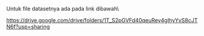 Untuk file datasetnya ada pada link dibawah\

https://drive.google.com/drive/folders/1T_S2pGVFd40qeuRey4gIhyYvS8cJTN6f?usp=sharing
